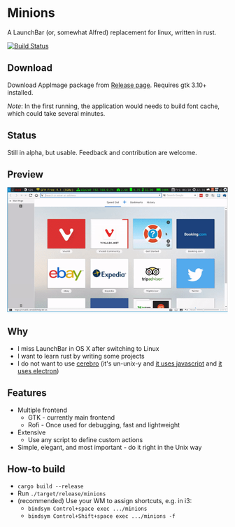 # Minions

A LaunchBar (or, somewhat Alfred) replacement for linux, written in rust.

[![Build Status](https://travis-ci.org/blahgeek/Minions.svg?branch=master)](https://travis-ci.org/blahgeek/Minions)

## Download

Download AppImage package from [Release page](https://github.com/blahgeek/Minions/releases). Requires gtk 3.10+ installed.

*Note*: In the first running, the application would needs to build font cache, which could take several minutes.

## Status

Still in alpha, but usable. Feedback and contribution are welcome.

## Preview

![](./images/preview.gif)

## Why

- I miss LaunchBar in OS X after switching to Linux
- I want to learn rust by writing some projects
- I do not want to use [cerebro](https://cerebroapp.com/) (it's un-unix-y and [it uses javascript](https://dorey.github.io/JavaScript-Equality-Table/) and [it uses electron](https://josephg.com/blog/electron-is-flash-for-the-desktop/))

## Features

- Multiple frontend
    - GTK - currently main frontend
    - Rofi - Once used for debugging, fast and lightweight
- Extensive
    - Use any script to define custom actions
- Simple, elegant, and most important - do it right in the Unix way

## How-to build

- `cargo build --release`
- Run `./target/release/minions`
- (recommended) Use your WM to assign shortcuts, e.g. in i3:
    - `bindsym Control+space exec .../minions`
    - `bindsym Control+Shift+space exec .../minions -f`

